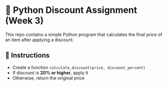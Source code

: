 # 🐍 Python Discount Assignment (Week 3)

This repo contains a simple Python program that calculates the final price of an item after applying a discount.  

## 📌 Instructions
- Create a function `calculate_discount(price, discount_percent)`  
- If discount is **20% or higher**, apply it  
- Otherwise, return the original price  
